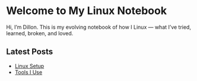 # Welcome to My Linux Notebook

Hi, I’m Dillon. This is my evolving notebook of how I Linux — what I’ve tried, learned, broken, and loved.

## Latest Posts
- [Linux Setup](./linux-setup.md)
- [Tools I Use](./tools.md)

